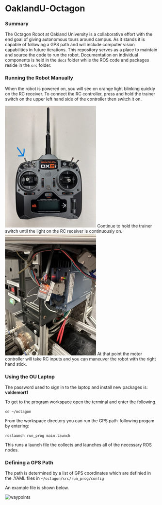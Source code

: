 # OaklandU-Octagon

### Summary
The Octagon Robot at Oakland University is a collaborative effort with the end goal of giving autonomous tours around campus.
As it stands it is capable of following a GPS path and will include computer vision capabilities in future iterations.
This repository serves as a place to maintain and source the code to run the robot. Documentation on individual components is held in 
the `docs` folder while the ROS code and packages reside in the `src` folder.

### Running the Robot Manually

When the robot is powered on, you will see on orange light blinking quickly on the RC receiver. 
To connect the RC controller, press and hold the trainer switch on the upper left hand side of the controller then switch it on.

<img src="https://github.com/racingrayson/OaklandU-Octagon/raw/main/docs/pictures/IMG_2296.jpeg" alt="IMG_2296" width="300"/>
Continue to hold the trainer switch until the light on the RC receiver is continuously on.

<img src="https://github.com/racingrayson/OaklandU-Octagon/raw/main/docs/pictures/IMG_2297.jpeg" alt="IMG_2297" width="300"/>
At that point the motor controller will take RC inputs and you can maneuver the robot with the right hand stick.

### Using the OU Laptop

The password used to sign in to the laptop and install new packages is: **voldemort1**

To get to the program workspace open the terminal and enter the following.

```cd ~/octagon```

From the workspace directory you can run the GPS path-following progam by entering:

```roslaunch run_prog main.launch```

This runs a launch file the collects and launches all of the necessary ROS nodes.

### Defining a GPS Path
The path is determined by a list of GPS coordinates which are definied in the .YAML files in `~/octagon/src/run_prog/config`

An example file is shown below.

<img src="https://github.com/racingrayson/OaklandU-Octagon/raw/main/docs/pictures/waypoints.png" alt="waypoints" width="600"/>
